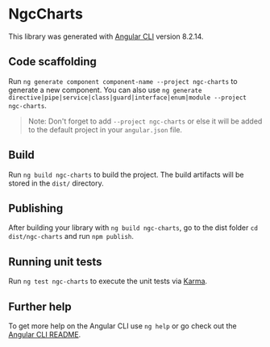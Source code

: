 # NgcCharts

This library was generated with [Angular CLI](https://github.com/angular/angular-cli) version 8.2.14.

## Code scaffolding

Run `ng generate component component-name --project ngc-charts` to generate a new component. You can also use `ng generate directive|pipe|service|class|guard|interface|enum|module --project ngc-charts`.
> Note: Don't forget to add `--project ngc-charts` or else it will be added to the default project in your `angular.json` file. 

## Build

Run `ng build ngc-charts` to build the project. The build artifacts will be stored in the `dist/` directory.

## Publishing

After building your library with `ng build ngc-charts`, go to the dist folder `cd dist/ngc-charts` and run `npm publish`.

## Running unit tests

Run `ng test ngc-charts` to execute the unit tests via [Karma](https://karma-runner.github.io).

## Further help

To get more help on the Angular CLI use `ng help` or go check out the [Angular CLI README](https://github.com/angular/angular-cli/blob/master/README.md).

